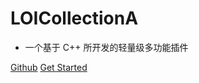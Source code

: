 # LOICollectionA

- 一个基于 C++ 所开发的轻量级多功能插件

[Github](https://github.com/loitietu/LOICollectionA)
[Get Started](/README.md)